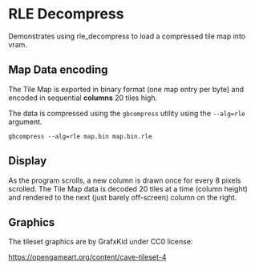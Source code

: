 
RLE Decompress
============

Demonstrates using rle_decompress to load a compressed tile map into vram.

## Map Data encoding
The Tile Map is exported in binary format (one map entry per byte) and encoded in sequential **columns** 20 tiles high.

The data is compressed using the `gbcompress` utility using the `--alg=rle` argument.

`gbcompress --alg=rle map.bin map.bin.rle`

## Display
As the program scrolls, a new column is drawn once for every 8 pixels scrolled. The Tile Map data is decoded 20 tiles at a time (column height) and rendered to the next (just barely off-screen) column on the right.

## Graphics
The tileset graphics are by GrafxKid under CC0 license:

https://opengameart.org/content/cave-tileset-4

